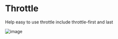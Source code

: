 # Throttle
Help easy to use throttle include throttle-first and last

![image](https://github.com/adam0806/Throttle/blob/master/throttle_demo.gif)


